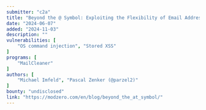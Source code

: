 ```yaml
---
submitter: "c2a"
title: "Beyond the @ Symbol: Exploiting the Flexibility of Email Addresses For Offensive Purposes"
date: "2024-06-07"
added: "2024-11-03"
description: ""
vulnerabilities: [
    "OS command injection", "Stored XSS"
]
programs: [
    "MailCleaner"
]
authors: [
    "Michael Imfeld", "Pascal Zenker (@parzel2)"
]
bounty: "undisclosed"
link: "https://modzero.com/en/blog/beyond_the_at_symbol/"
---
```




